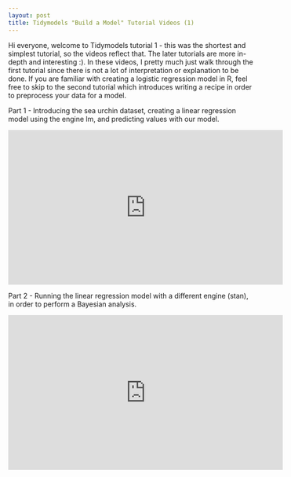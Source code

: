 ```yaml
---
layout: post
title: Tidymodels "Build a Model" Tutorial Videos (1)
---
```


Hi everyone, welcome to Tidymodels tutorial 1 - this was the shortest and simplest tutorial, so the videos reflect that. The later tutorials are more in-depth and interesting :). In these videos, I pretty much just walk through the first tutorial since there is not a lot of interpretation or explanation to be done. If you are familiar with creating a logistic regression model in R, feel free to skip to the second tutorial which introduces writing a recipe in order to preprocess your data for a model. 


Part 1 - Introducing the sea urchin dataset, creating a linear regression model using the engine lm, and predicting values with our model. 
<iframe width="560" height="315" src="https://www.youtube.com/embed/dGEVhCa2I50" frameborder="0" allow="autoplay; encrypted-media" allowfullscreen></iframe>

Part 2 - Running the linear regression model with a different engine (stan), in order to perform a Bayesian analysis. 
<iframe width="560" height="315" src="https://www.youtube.com/embed/TviDLDrHs1I" frameborder="0" allow="autoplay; encrypted-media" allowfullscreen></iframe>
